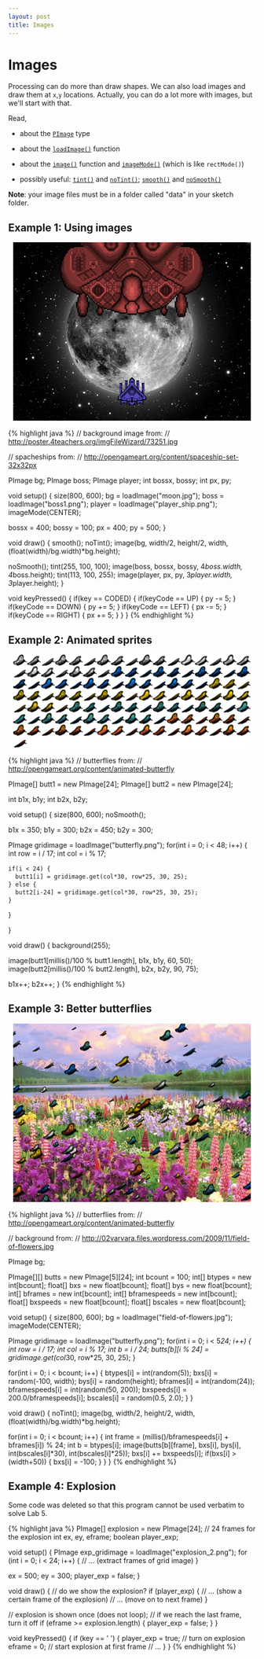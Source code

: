 ```yaml
---
layout: post
title: Images
---
```


# Images

Processing can do more than draw shapes. We can also load images and
draw them at `x`,`y` locations. Actually, you can do a lot more with
images, but we'll start with that.

Read,

- about the [`PImage`](http://processing.org/reference/PImage.html) type
  
- about the
  [`loadImage()`](http://processing.org/reference/loadImage_.html)
  function
  
- about the [`image()`](http://processing.org/reference/image_.html)
  function and [`imageMode()`](http://processing.org/reference/imageMode_.html) (which is like `rectMode()`)

- possibly useful: [`tint()`](http://processing.org/reference/tint_.html) and [`noTint()`](http://processing.org/reference/noTint_.html); [`smooth()`](http://processing.org/reference/smooth_.html) and [`noSmooth()`](http://processing.org/reference/noSmooth_.html)
  
**Note**: your image files must be in a folder called "data" in your
sketch folder.

## Example 1: Using images

<div style="text-align: center; margin: 10px;">
<img src="/images/images-example.png" />
</div>

{% highlight java %}
// background image from:
// http://poster.4teachers.org/imgFileWizard/73251.jpg

// spacheships from:
// http://opengameart.org/content/spaceship-set-32x32px

PImage bg;
PImage boss;
PImage player;
int bossx, bossy;
int px, py;

void setup()
{
  size(800, 600);
  bg = loadImage("moon.jpg");
  boss = loadImage("boss1.png");
  player = loadImage("player_ship.png");
  imageMode(CENTER);
  
  bossx = 400; bossy = 100;
  px = 400; py = 500;
}

void draw()
{
  smooth();
  noTint();
  image(bg, width/2, height/2, 
    width, (float(width)/bg.width)*bg.height);
  
  noSmooth();
  tint(255, 100, 100);
  image(boss, bossx, bossy, 4*boss.width, 4*boss.height);
  tint(113, 100, 255);
  image(player, px, py, 3*player.width, 3*player.height);
}

void keyPressed()
{
  if(key == CODED)
  {
    if(keyCode == UP)
    {
      py -= 5;
    }
    if(keyCode == DOWN)
    {
      py += 5;
    }
    if(keyCode == LEFT)
    {
      px -= 5;
    }
    if(keyCode == RIGHT)
    {
      px += 5;
    }
  }
}
{% endhighlight %}

## Example 2: Animated sprites

<div style="text-align: center; margin: 10px;">
<img src="/images/butterfly.png" />
</div>

{% highlight java %}
// butterflies from:
// http://opengameart.org/content/animated-butterfly

PImage[] butt1 = new PImage[24];
PImage[] butt2 = new PImage[24];

int b1x, b1y;
int b2x, b2y;

void setup()
{
  size(800, 600);
  noSmooth();
  
  b1x = 350; b1y = 300;
  b2x = 450; b2y = 300;
  
  PImage gridimage = loadImage("butterfly.png");
  for(int i = 0; i < 48; i++)
  {
    int row = i / 17;
    int col = i % 17;
    
    if(i < 24) {
      butt1[i] = gridimage.get(col*30, row*25, 30, 25);
    } else {
      butt2[i-24] = gridimage.get(col*30, row*25, 30, 25);
    }
  }

}

void draw()
{
  background(255);
  
  image(butt1[millis()/100 % butt1.length], b1x, b1y, 60, 50);
  image(butt2[millis()/100 % butt2.length], b2x, b2y, 90, 75);
  
  b1x++;
  b2x++;
}
{% endhighlight %}

## Example 3: Better butterflies

<div style="text-align: center; margin: 10px;">
<img src="/images/butterfly-many.png" />
</div>

{% highlight java %}
// butterflies from:
// http://opengameart.org/content/animated-butterfly

// background from:
// http://02varvara.files.wordpress.com/2009/11/field-of-flowers.jpg

PImage bg;

PImage[][] butts = new PImage[5][24];
int bcount = 100;
int[] btypes = new int[bcount];
float[] bxs = new float[bcount];
float[] bys = new float[bcount];
int[] bframes = new int[bcount];
int[] bframespeeds = new int[bcount];
float[] bxspeeds = new float[bcount];
float[] bscales = new float[bcount];

void setup()
{
  size(800, 600);
  bg = loadImage("field-of-flowers.jpg");
  imageMode(CENTER);
  
  PImage gridimage = loadImage("butterfly.png");
  for(int i = 0; i < 5*24; i++)
  {
    int row = i / 17;
    int col = i % 17;
    int b = i / 24;
    butts[b][i % 24] = gridimage.get(col*30, row*25, 30, 25);
  }

  for(int i = 0; i < bcount; i++)
  {
    btypes[i] = int(random(5));
    bxs[i] = random(-100, width);
    bys[i] = random(height);
    bframes[i] = int(random(24));
    bframespeeds[i] = int(random(50, 200));
    bxspeeds[i] = 200.0/bframespeeds[i];
    bscales[i] = random(0.5, 2.0);
  }
}

void draw()
{
  noTint();
  image(bg, width/2, height/2, 
    width, (float(width)/bg.width)*bg.height);
  

  for(int i = 0; i < bcount; i++)
  {
    int frame = (millis()/bframespeeds[i] + bframes[i]) % 24;
    int b = btypes[i];
    image(butts[b][frame], bxs[i], bys[i],
      int(bscales[i]*30), int(bscales[i]*25));
    bxs[i] += bxspeeds[i];
    if(bxs[i] > (width+50))
    {
      bxs[i] = -100;
    }
  }
}
{% endhighlight %}

## Example 4: Explosion

Some code was deleted so that this program cannot be used verbatim to solve Lab 5.

{% highlight java %}
PImage[] explosion = new PImage[24]; // 24 frames for the explosion
int ex, ey, eframe;
boolean player_exp;

void setup()
{
  PImage exp_gridimage = loadImage("explosion_2.png");
  for (int i = 0; i < 24; i++)
  {
    // ... (extract frames of grid image)
  }

  ex = 500; 
  ey = 300;
  player_exp = false;
}

void draw()
{
  // do we show the explosion?
  if (player_exp)
  {
    // ... (show a certain frame of the explosion)
    // ... (move on to next frame)
  }

  // explosion is shown once (does not loop);
  // if we reach the last frame, turn it off
  if (eframe >= explosion.length)
  {
    player_exp = false;
  }
}

void keyPressed()
{
  if (key == ' ')
  {
    player_exp = true; // turn on explosion
    eframe = 0; // start explosion at first frame
    // ...
  }
}
{% endhighlight %}